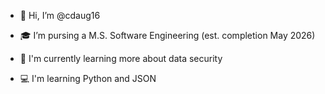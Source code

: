 - 👋 Hi, I’m @cdaug16

- 🎓 I’m pursing a M.S. Software Engineering (est. completion May 2026)
- 🌱 I'm currently learning more about data security
- 💻 I'm learning Python and JSON

<!---
cdaug16/cdaug16 is a ✨ special ✨ repository because its `README.md` (this file) appears on your GitHub profile.
You can click the Preview link to take a look at your changes.
--->
